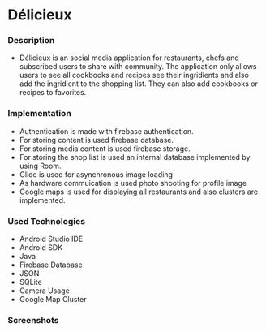 # Délicieux

### Description
- Délicieux is an social media application for restaurants, chefs and subscribed users to share with community. The application only allows users to see all cookbooks and recipes see their ingridients and also add the ingridient to the shopping list. They can also add cookbooks or recipes to favorites.

### Implementation
- Authentication is made with firebase authentication. 
- For storing content is used firebase database.
- For storing media content is used firebase storage.
- For storing the shop list is used an internal database implemented by using Room.
- Glide is used for asynchronous image loading
- As hardware commuication is used photo shooting for profile image
- Google maps is used for displaying all restaurants and also clusters are implemented.

### Used Technologies

- Android Studio IDE
- Android SDK
- Java
- Firebase Database
- JSON
- SQLite
- Camera Usage
- Google Map Cluster

### Screenshots


